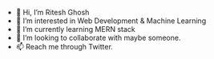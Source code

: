 - 👋 Hi, I’m Ritesh Ghosh
- 👀 I’m interested in Web Development & Machine Learning 
- 🌱 I’m currently learning MERN stack
- 💞️ I’m looking to collaborate with maybe someone. 
- 📫 Reach me through Twitter. 

<!---
ghoshRitesh12/ghoshRitesh12 is a ✨ special ✨ repository because its `README.md` (this file) appears on your GitHub profile.
You can click the Preview link to take a look at your changes.
--->
